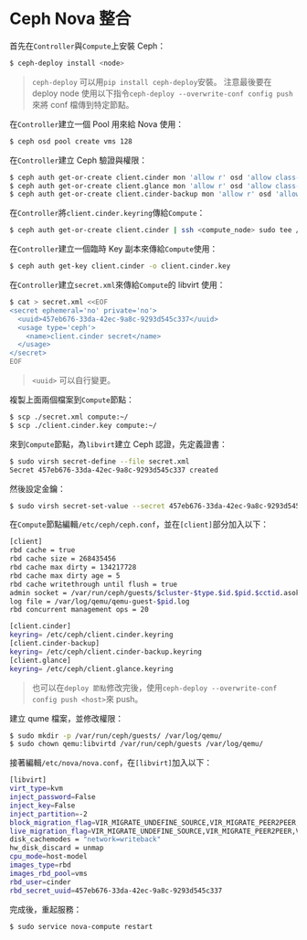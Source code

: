 # Ceph Nova 整合
首先在```Controller```與```Compute```上安裝 Ceph：
```sh
$ ceph-deploy install <node>
```
> ```ceph-deploy``` 可以用```pip install ceph-deploy```安裝。
> 注意最後要在 deploy node 使用以下指令```ceph-deploy --overwrite-conf config push ```來將 conf 檔傳到特定節點。


在```Controller```建立一個 Pool 用來給 Nova 使用：
```sh
$ ceph osd pool create vms 128
```

在```Controller```建立 Ceph 驗證與權限：
```sh
$ ceph auth get-or-create client.cinder mon 'allow r' osd 'allow class-read object_prefix rbd_children, allow rwx pool=volumes, allow rwx pool=vms, allow rx pool=images'
$ ceph auth get-or-create client.glance mon 'allow r' osd 'allow class-read object_prefix rbd_children, allow rwx pool=images'
$ ceph auth get-or-create client.cinder-backup mon 'allow r' osd 'allow class-read object_prefix rbd_children, allow rwx pool=backups'
```

在```Controller```將```client.cinder.keyring```傳給```Compute```：
```sh
$ ceph auth get-or-create client.cinder | ssh <compute_node> sudo tee /etc/ceph/client.cinder.keyring
```

在```Controller```建立一個臨時 Key 副本來傳給```Compute```使用：
```sh
$ ceph auth get-key client.cinder -o client.cinder.key
```
在```Controller```建立```secret.xml```來傳給```Compute```的 libvirt 使用：
```sh
$ cat > secret.xml <<EOF
<secret ephemeral='no' private='no'>
  <uuid>457eb676-33da-42ec-9a8c-9293d545c337</uuid>
  <usage type='ceph'>
    <name>client.cinder secret</name>
  </usage>
</secret>
EOF
```
> ```<uuid>``` 可以自行變更。

複製上面兩個檔案到```Compute```節點：
```sh
$ scp ./secret.xml compute:~/
$ scp ./client.cinder.key compute:~/
```

來到```Compute```節點，為```libvirt```建立 Ceph 認證，先定義證書：
```sh
$ sudo virsh secret-define --file secret.xml
Secret 457eb676-33da-42ec-9a8c-9293d545c337 created
```
然後設定金鑰：
```sh
$ sudo virsh secret-set-value --secret 457eb676-33da-42ec-9a8c-9293d545c337 --base64 $(cat client.cinder.key) && rm client.cinder.key secret.xml
```

在```Compute```節點編輯```/etc/ceph/ceph.conf```，並在```[client]```部分加入以下：
```sh
[client]
rbd cache = true
rbd cache size = 268435456
rbd cache max dirty = 134217728
rbd cache max dirty age = 5
rbd cache writethrough until flush = true
admin socket = /var/run/ceph/guests/$cluster-$type.$id.$pid.$cctid.asok
log file = /var/log/qemu/qemu-guest-$pid.log
rbd concurrent management ops = 20

[client.cinder]
keyring= /etc/ceph/client.cinder.keyring
[client.cinder-backup]
keyring= /etc/ceph/client.cinder-backup.keyring
[client.glance]
keyring= /etc/ceph/client.glance.keyring
```
> 也可以在```deploy 節點```修改完後，使用```ceph-deploy --overwrite-conf config push <host>```來 push。

建立 qume 檔案，並修改權限：
```sh
$ sudo mkdir -p /var/run/ceph/guests/ /var/log/qemu/
$ sudo chown qemu:libvirtd /var/run/ceph/guests /var/log/qemu/
```

接著編輯```/etc/nova/nova.conf```，在```[libvirt]```加入以下：
```sh
[libvirt]
virt_type=kvm
inject_password=False
inject_key=False
inject_partition=-2
block_migration_flag=VIR_MIGRATE_UNDEFINE_SOURCE,VIR_MIGRATE_PEER2PEER,VIR_MIGRATE_LIVE,VIR_MIGRATE_NON_SHARED_INC
live_migration_flag=VIR_MIGRATE_UNDEFINE_SOURCE,VIR_MIGRATE_PEER2PEER,VIR_MIGRATE_LIVE,VIR_MIGRATE_PERSIST_DEST
disk_cachemodes = "network=writeback"
hw_disk_discard = unmap
cpu_mode=host-model
images_type=rbd
images_rbd_pool=vms
rbd_user=cinder
rbd_secret_uuid=457eb676-33da-42ec-9a8c-9293d545c337
```

完成後，重起服務：
```sh
$ sudo service nova-compute restart
```